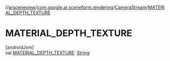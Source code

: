 //[arsceneview](../../../index.md)/[com.google.ar.sceneform.rendering](../index.md)/[CameraStream](index.md)/[MATERIAL_DEPTH_TEXTURE](-m-a-t-e-r-i-a-l_-d-e-p-t-h_-t-e-x-t-u-r-e.md)

# MATERIAL_DEPTH_TEXTURE

[androidJvm]\
val [MATERIAL_DEPTH_TEXTURE](-m-a-t-e-r-i-a-l_-d-e-p-t-h_-t-e-x-t-u-r-e.md): [String](https://developer.android.com/reference/kotlin/java/lang/String.html)
